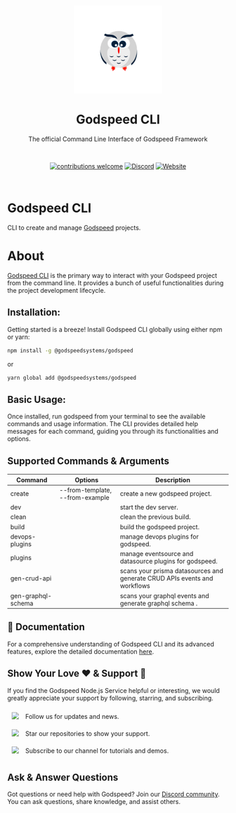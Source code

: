 <div align="center">
    <a href="https://github.com/godspeedsystems/">
        <img width="200" height="200" src="https://github.com/godspeedsystems/godspeed-cli/blob/main/logo.png">
    </a>
    <h1 align="center">Godspeed CLI</h1>
<p align="center">
  The official Command Line Interface of Godspeed Framework
</p>
<br>

  <p>

[![contributions welcome](https://img.shields.io/badge/contributions-welcome-brightgreen?logo=github)](https://github.com/godspeedsystems/gs-node-service)
 [![Discord](https://img.shields.io/badge/chat-discord-brightgreen.svg?logo=discord&style=flat)](https://discord.com/invite/MKjv3KdD7X)
 [![Website](https://img.shields.io/website?url=https%3A%2F%2Fgodspeed.systems%2F)](https://godspeed.systems/)


  </p>
  <br />
</div>



# Godspeed CLI

CLI to create and manage [Godspeed](https://github.com/godspeedsystems/gs-node-service) projects.

# About

[Godspeed CLI](https://godspeed.systems/docs/microservices-framework/CLI) is the primary way to interact with your Godspeed project from the command line. It provides a bunch of useful functionalities during the project development lifecycle.

## Installation:

Getting started is a breeze! Install Godspeed CLI globally using either npm or yarn:

```bash
npm install -g @godspeedsystems/godspeed
```

or

```bash
yarn global add @godspeedsystems/godspeed
```

## Basic Usage:
Once installed, run godspeed from your terminal to see the available commands and usage information. The CLI provides detailed help messages for each command, guiding you through its functionalities and options.

## Supported Commands & Arguments

  | Command               |     Options       | Description                                                                 |
  |-----------------------|-------------------|-----------------------------------------------------------------------------|
  | create <projectName>  | --from-template, --from-example| create a new godspeed project.                                 |
  | dev                   |                   | start the dev server.                                                       |
  | clean                 |                   | clean the previous build.                                                   |
  | build                 |                   | build the godspeed project.                                                 |
  | devops-plugins                 |                   | manage devops plugins for godspeed.                                                 |
  | plugins                 |                   | manage eventsource and datasource plugins for godspeed.                                                 |
  | gen-crud-api          |                   | scans your prisma datasources and generate CRUD APIs events and workflows           |
  | gen-graphql-schema          |                   | scans your graphql events and generate graphql schema .        |


## 📖 Documentation <a name="Documentation"></a>

For a comprehensive understanding of Godspeed CLI and its advanced features, explore the detailed documentation [here](https://godspeed.systems/docs/microservices-framework/guide/get-started).

## Show Your Love ❤️ & Support 🙏
If you find the Godspeed Node.js Service helpful or interesting, we would greatly appreciate your support by following, starring, and subscribing.

<div style="display: flex; align-items: center;">
    <a style="margin: 10px;" href="https://www.linkedin.com/company/godspeed-systems/"><img src="https://badgen.net/static/follow/linkedin/blue"></a>
    <span style="margin-left: 5px;">Follow us for updates and news.</span>
</div>
<div style="display: flex; align-items: center;">
    <a style="margin: 10px;" href="https://github.com/godspeedsystems/gs-node-service/"><img src="https://badgen.net/static/follow/github/Priority-green"></a>
    <span style="margin-left: 5px;">Star our repositories to show your support.</span>
</div>
<div style="display: flex; align-items: center;">
    <a style="margin: 10px;" href="https://www.youtube.com/@godspeed.systems/videos"><img src="https://badgen.net/static/follow/youtube/red"></a>
    <span style="margin-left: 5px;">Subscribe to our channel for tutorials and demos.</span>
</div>

## Ask & Answer Questions

Got questions or need help with Godspeed? Join our [Discord community](https://discord.com/invite/E3WU9dT7UQ). You can ask questions, share knowledge, and assist others.
